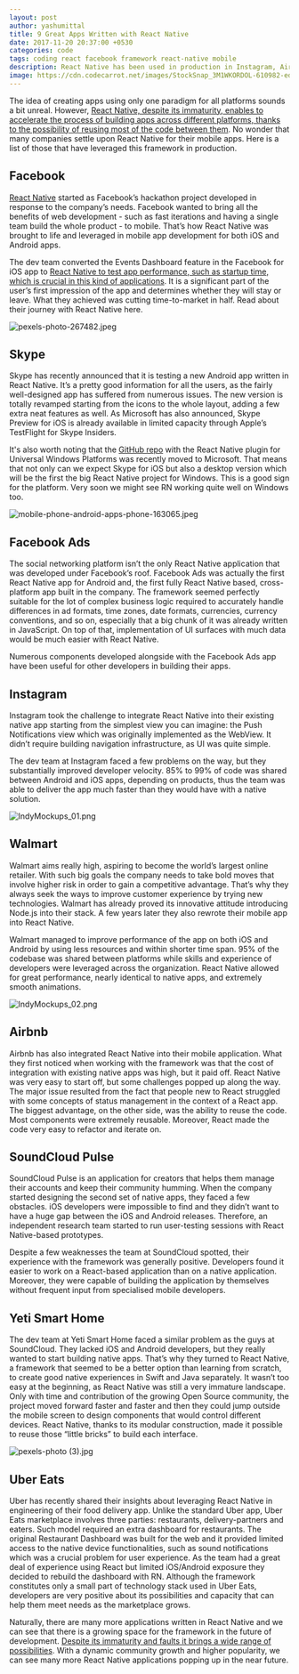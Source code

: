 ```yaml
---
layout: post
author: yashumittal
title: 9 Great Apps Written with React Native
date: 2017-11-20 20:37:00 +0530
categories: code
tags: coding react facebook framework react-native mobile
description: React Native has been used in production in Instagram, Airbnb, Skype and, of course, Facebook. Check out more apps written in React Native.
image: https://cdn.codecarrot.net/images/StockSnap_3M1WKORDOL-610982-edited.jpg
---
```


The idea of creating apps using only one paradigm for all platforms sounds a bit unreal. However, [React Native, despite its immaturity, enables to accelerate the process of building apps across different platforms, thanks to the possibility of reusing most of the code between them](/why-you-should-consider-react-native-for-your-mobile-app). No wonder that many companies settle upon React Native for their mobile apps. Here is a list of those that have leveraged this framework in production.

## Facebook

[React Native](//www.codecarrot.net/services/react-native) started as Facebook’s hackathon project developed in response to the company’s needs. Facebook wanted to bring all the benefits of web development - such as fast iterations and having a single team build the whole product - to mobile. That’s how React Native was brought to life and leveraged in mobile app development for both iOS and Android apps.

The dev team converted the Events Dashboard feature in the Facebook for iOS app to [React Native to test app performance, such as startup time, which is crucial in this kind of applications](/why-you-should-consider-react-native-for-your-mobile-app). It is a significant part of the user’s first impression of the app and determines whether they will stay or leave. What they achieved was cutting time-to-market in half. Read about their journey with React Native here.

![pexels-photo-267482.jpeg](https://cdn.codecarrot.net/images/pexels-photo-267482.jpeg)

## Skype

Skype has recently announced that it is testing a new Android app written in React Native. It’s a pretty good information for all the users, as the fairly well-designed app has suffered from numerous issues. The new version is totally revamped starting from the icons to the whole layout, adding a few extra neat features as well. As Microsoft has also announced, Skype Preview for iOS is already available in limited capacity through Apple’s TestFlight for Skype Insiders.

It's also worth noting that the [GitHub repo](//github.com/Microsoft/react-native-windows) with the React Native plugin for Universal Windows Platforms was recently moved to Microsoft. That means that not only can we expect Skype for iOS but also a desktop version which will be the first the big React Native project for Windows. This is a good sign for the platform. Very soon we might see RN working quite well on Windows too.

![mobile-phone-android-apps-phone-163065.jpeg](https://cdn.codecarrot.net/images/mobile-phone-android-apps-phone-163065.jpeg)

## Facebook Ads

The social networking platform isn’t the only React Native application that was developed under Facebook’s roof. Facebook Ads was actually the first React Native app for Android and, the first fully React Native based, cross-platform app built in the company. The framework seemed perfectly suitable  for the lot of complex business logic required to accurately handle differences in ad formats, time zones, date formats, currencies, currency conventions, and so on, especially that a big chunk of it was already written in JavaScript. On top of that, implementation of UI surfaces with much data would be much easier with React Native.

Numerous components developed alongside with the Facebook Ads app have been useful for other developers in building their apps.

## Instagram

Instagram took the challenge to integrate React Native into their existing native app starting from the simplest view you can imagine: the Push Notifications view which was originally implemented as the WebView. It didn’t require building navigation infrastructure, as UI was quite simple.

The dev team at Instagram faced a few problems on the way, but they substantially improved developer velocity. 85% to 99% of code was shared between Android and iOS apps, depending on products, thus the team was able to deliver the app much faster than they would have with a native solution.

![IndyMockups_01.png](https://cdn.codecarrot.net/images/IndyMockups_01.png)

## Walmart

Walmart aims really high, aspiring to become the world’s largest online retailer. With such big goals the company needs to take bold moves that involve higher risk in order to gain a competitive advantage. That’s why they always seek the ways to improve customer experience by trying new technologies. Walmart has already proved its innovative attitude introducing Node.js into their stack. A few years later they also rewrote their mobile app into React Native.

Walmart managed to improve performance of the app on both iOS and Android by using less resources and within shorter time span. 95% of the codebase was shared between platforms while skills and experience of developers were leveraged across the organization. React Native allowed for great performance, nearly identical to native apps, and extremely smooth animations.

![IndyMockups_02.png](https://cdn.codecarrot.net/images/IndyMockups_02.png)

## Airbnb

Airbnb has also integrated React Native into their mobile application. What they first noticed when working with the framework was that the cost of integration with existing native apps was high, but it paid off. React Native was very easy to start off, but some challenges popped up along the way. The major issue resulted from the fact that people new to React struggled with some concepts of status management in the context of a React app. The biggest advantage, on the other side, was the ability to reuse the code. Most components were extremely reusable. Moreover, React made the code very easy to refactor and iterate on.

## SoundCloud Pulse

SoundCloud Pulse is an application for creators that helps them manage their accounts and keep their community humming. When the company started designing the second set of native apps, they faced a few obstacles. iOS developers were impossible to find and they didn’t want to have a huge gap between the iOS and Android releases. Therefore, an independent research team started to run user-testing sessions with React Native-based prototypes.

Despite a few weaknesses the team at SoundCloud spotted, their experience with the framework was generally positive. Developers found it easier to work on a React-based application than on a native application. Moreover, they were capable of building the application by themselves without frequent input from specialised mobile developers.

## Yeti Smart Home

The dev team at Yeti Smart Home faced a similar problem as the guys at SoundCloud. They lacked iOS and Android developers, but they really wanted to start building native apps. That’s why they turned to React Native, a framework that seemed to be a better option than learning from scratch, to create good native experiences in Swift and Java separately. It wasn’t too easy at the beginning, as React Native was still a very immature landscape. Only with time and contribution of the growing Open Source community, the project moved forward faster and faster and then they could jump outside the mobile screen to design components that would control different devices. React Native, thanks to its modular construction, made it possible to reuse those “little bricks” to build each interface.

![pexels-photo (3).jpg](https://cdn.codecarrot.net/images/pexels-photo3.jpg)

## Uber Eats

Uber has recently shared their insights about leveraging React Native in engineering of their food delivery app. Unlike the standard Uber app, Uber Eats marketplace involves three parties: restaurants, delivery-partners and eaters. Such model required an extra dashboard for restaurants. The original Restaurant Dashboard was built for the web and it provided limited access to the native device functionalities, such as sound notifications which was a crucial problem for user experience. As the team had a great deal of experience using React but limited iOS/Android exposure they decided to rebuild the dashboard with RN. Although the framework constitutes only a small part of technology stack used in Uber Eats, developers are very positive about its possibilities and capacity that can help them meet needs as the marketplace grows.


Naturally, there are many more applications written in React Native and we can see that there is a growing space for the framework in the future of development. [Despite its immaturity and faults it brings a wide range of possibilities](/react-native-pros-and-cons-of-facebook-framework). With a dynamic community growth and higher popularity, we can see many more React Native applications popping up in the near future.
